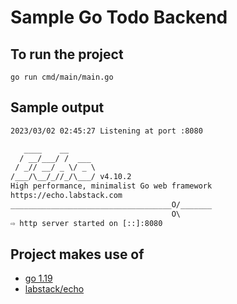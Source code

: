 # Sample Go Todo Backend

## To run the project

`go run cmd/main/main.go`

## Sample output

```txt
2023/03/02 02:45:27 Listening at port :8080

   ____    __
  / __/___/ /  ___
 / _// __/ _ \/ _ \
/___/\__/_//_/\___/ v4.10.2
High performance, minimalist Go web framework
https://echo.labstack.com
____________________________________O/_______
                                    O\
⇨ http server started on [::]:8080
```

## Project makes use of

- [go 1.19](https://go.dev/dl/#go1.19.6)
- [labstack/echo](https://github.com/labstack/echo)
